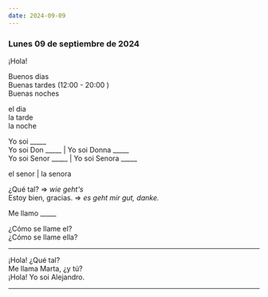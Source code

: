 ```yaml
---
date: 2024-09-09
---
```


### Lunes 09 de septiembre de 2024

¡Hola!

Buenos dias  
Buenas tardes (12:00 - 20:00 )  
Buenas noches  

el dia  
la tarde  
la noche  

Yo soi _____  
Yo soi Don _____  |  Yo soi Donna _____  
Yo soi Senor _____ |  Yo soi Senora _____  

el senor | la senora  

¿Qué tal?  => *wie geht's*  
Estoy bien, gracias. => *es geht mir gut, danke.*  

Me llamo _____

¿Cómo se llame el?  
¿Cómo se llame ella?  

---

¡Hola! ¿Qué tal?  
Me llama Marta, ¿y tú?  
¡Hola! Yo soi Alejandro.  

---
